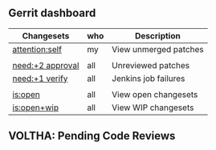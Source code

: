 Gerrit dashboard
----------------

| Changesets | who | Description |
| ---------- | --- | ----------- |
| [attention:self](https://gerrit.opencord.org/q/attention:self) | my | View unmerged patches |
| | |
| [need:+2 approval](https://gerrit.opencord.org/q/status:open%20label:Code-Review<2) | all | Unreviewed patches |
| [need:+1 verify](https://gerrit.opencord.org/q/status:open%20label:Verified<1%20label:Code-Review>1) | all | Jenkins job failures |
| | | |
| [is:open](https://gerrit.opencord.org/q/is:open) | all | View open changesets |
| [is:open+wip](https://gerrit.opencord.org/q/is:open+is:wip) | all | View WIP changesets |

VOLTHA: Pending Code Reviews
----------------------------
    